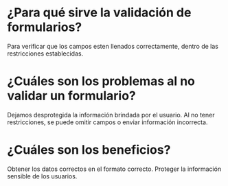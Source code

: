 # ¿Para qué sirve la validación de formularios?
Para verificar que los campos esten llenados correctamente, dentro de las restricciones establecidas.
#  ¿Cuáles son los problemas al no validar un formulario?
Dejamos desprotegida la información brindada por el usuario.
Al no tener restricciones, se puede omitir campos o enviar información incorrecta.
# ¿Cuáles son los beneficios?
Obtener los datos correctos en el formato correcto.
Proteger la información sensible de los usuarios.
